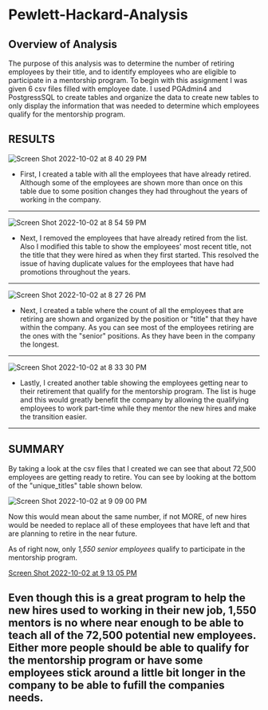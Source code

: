 # Pewlett-Hackard-Analysis

## Overview of Analysis
The purpose of this analysis was to determine the number of retiring employees by their title, 
and to identify employees who are eligible to participate in a mentorship program.
To begin with this assignment I was given 6 csv files filled with employee date. 
I used PGAdmin4 and PostgressSQL to create tables and organize the data to create new tables to only display the information that was needed to determine which employees qualify for the mentorship program.


## RESULTS



![Screen Shot 2022-10-02 at 8 40 29 PM](https://user-images.githubusercontent.com/110702997/193487451-08718a37-dd63-4e0f-96d9-42cd6ec452a3.png)


- First, I created a table with all the employees that have already retired. Although some of the employees are shown more than once on this table due to some position changes they had throughout the years of working in the company.
______________________________________________________________________________________________________________________________________________________________________

![Screen Shot 2022-10-02 at 8 54 59 PM](https://user-images.githubusercontent.com/110702997/193488394-8779189b-8fa2-4c34-ab00-9a6363e125cd.png)

- Next, I removed the employees that have already retired from the list. Also I modified this table to show the employees' most recent title, not the title that they were hired as when they first started. This resolved the issue of having duplicate values for the employees that have had promotions throughout the years.





_______________________________________________________________________________________________________________________________________________________________________

![Screen Shot 2022-10-02 at 8 27 26 PM](https://user-images.githubusercontent.com/110702997/193486515-4b4a9b34-67fa-4abc-8ed8-75f9977560b9.png)

- Next, I created a table where the count of all the employees that are retiring are shown and organized by the position or "title" that they have within the company. As you can see most of the employees retiring are the ones with the "senior" positions. As they have been in the company the longest.

_______________________________________________________________________________________________________________________________________________________________________
![Screen Shot 2022-10-02 at 8 33 30 PM](https://user-images.githubusercontent.com/110702997/193486993-c040d670-1b42-4e1c-b5c1-43c3b6766ad7.png)

- Lastly, I created another table showing the employees getting near to their retirement that qualify for the mentorship program. The list is huge and this would greatly benefit the company by allowing the qualifying employees to work part-time while they mentor the new hires and make the transition easier.
_______________________________________________________________________________________________________________________________________________________________________

## SUMMARY

By taking a look at the csv files that I created we can see that about 72,500 employees are getting ready to retire. You can see by looking at the bottom of the "unique_titles" table shown below.


![Screen Shot 2022-10-02 at 9 09 00 PM](https://user-images.githubusercontent.com/110702997/193489516-24555a7a-c981-4d83-9be5-488249a6f569.png)


Now this would mean about the same number, if not MORE, of new hires would be needed to replace all of these employees that have left and that are planning to retire in the near future.


As of right now, only *1,550 senior employees* qualify to participate in the mentorship program.

[Screen Shot 2022-10-02 at 9 13 05 PM](https://user-images.githubusercontent.com/110702997/193489820-7d962ccc-3678-4885-98bd-5376f7fc17b7.png)

Even though this is a great program to help the new hires used to working in their new job, 1,550 mentors is no where near enough to be able to teach all of the 72,500 potential new employees. Either more people should be able to qualify for the mentorship program or have some employees stick around a little bit longer in the company to be able to fufill the companies needs.
-
